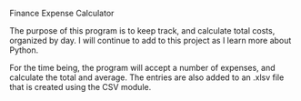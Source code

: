 Finance Expense Calculator

The purpose of this program is to keep track, and calculate total costs, organized by day. I will continue to add to this project as I learn more about Python. 

For the time being, the program will accept a number of expenses, and calculate the total and average. The entries are also added to an .xlsv file that is created using the CSV module.

